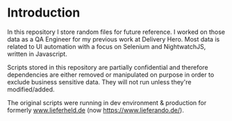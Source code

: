 # Introduction

In this repository I store random files for future reference. I worked on those data as a QA Engineer for my previous work at Delivery Hero. Most data is related to UI automation with a focus on Selenium and NightwatchJS, written in Javascript.

Scripts stored in this repository are partially confidential and therefore dependencies are either removed or manipulated on purpose in order to exclude business sensitive data. They will not run unless they're modified/added. 

The original scripts were running in dev environment & production for formerly www.lieferheld.de (now https://www.lieferando.de/).
